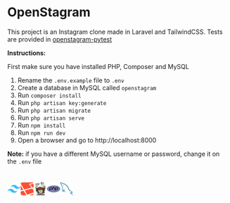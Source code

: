 # OpenStagram

This project is an Instagram clone made in Laravel and TailwindCSS. Tests are provided in [openstagram-pytest](https://github.com/mauriciog24/openstagram-pytest)

**Instructions:**

First make sure you have installed PHP, Composer and MySQL

1. Rename the `.env.example` file to `.env`
2. Create a database in MySQL called `openstagram`
3. Run `composer install`
4. Run `php artisan key:generate`
5. Run `php artisan migrate`
6. Run `php artisan serve`
7. Run `npm install`
8. Run `npm run dev`
9. Open a browser and go to http://localhost:8000

**Note:** if you have a different MySQL username or password, change it on the `.env` file

#

<a href="#">
    <img align="left" width="30" src="https://github.com/devicons/devicon/blob/master/icons/tailwindcss/tailwindcss-plain.svg" alt="TailwindCSS">
    <img align="left" width="30" src="https://github.com/devicons/devicon/blob/master/icons/laravel/laravel-plain.svg" alt="Laravel">
    <img align="left" width="30" src="https://github.com/devicons/devicon/blob/master/icons/composer/composer-original.svg" alt="Composer">
    <img align="left" width="30" src="https://github.com/devicons/devicon/blob/master/icons/php/php-original.svg" alt="PHP">
    <img align="left" width="30" src="https://github.com/devicons/devicon/blob/master/icons/mysql/mysql-original.svg" alt="MySQL">
</a>
